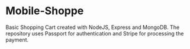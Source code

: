 # Mobile-Shoppe
Basic Shopping Cart created with NodeJS, Express and MongoDB. The repository uses Passport for authentication and Stripe for processing the payment.
